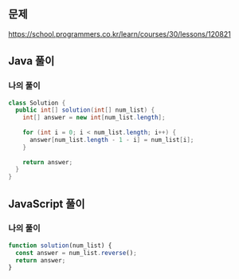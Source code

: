 ## 문제
https://school.programmers.co.kr/learn/courses/30/lessons/120821

## Java 풀이
### 나의 풀이
```java
class Solution {
  public int[] solution(int[] num_list) {
    int[] answer = new int[num_list.length];
    
    for (int i = 0; i < num_list.length; i++) {
      answer[num_list.length - 1 - i] = num_list[i];
    }
    
    return answer;
  }
}
```

## JavaScript 풀이
### 나의 풀이
```javascript
function solution(num_list) {
  const answer = num_list.reverse();
  return answer;
}
```
